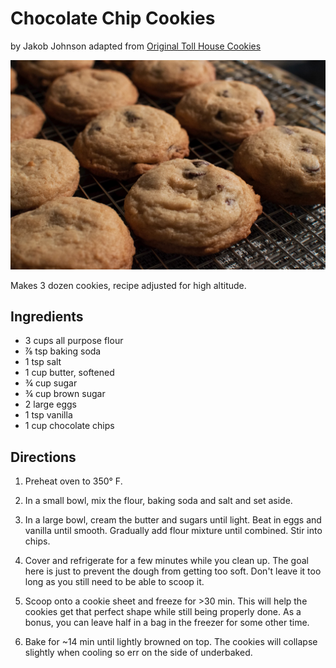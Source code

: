 # Chocolate Chip Cookies 
by Jakob Johnson adapted from [Original Toll House Cookies](https://www.allrecipes.com/recipe/174864/original-nestle-toll-house-chocolate-chip-cookies/)

![Chocolate Chip Cookies](img/chocolate-chip-cookies.jpg)

Makes 3 dozen cookies, recipe adjusted for high altitude.

## Ingredients
* 3 cups all purpose flour
* ⅞ tsp baking soda 
* 1 tsp salt
* 1 cup butter, softened
* ¾ cup sugar
* ¾ cup brown sugar
* 2 large eggs
* 1 tsp vanilla
* 1 cup chocolate chips

## Directions
1. Preheat oven to 350° F.

2. In a small bowl, mix the flour, baking soda and salt and set aside.

3. In a large bowl, cream the butter and sugars until light. Beat in eggs and vanilla until smooth. Gradually add flour mixture until combined. Stir into chips.

4. Cover and refrigerate for a few minutes while you clean up. The goal here is just to prevent the dough from getting too soft. Don't leave it too long as you still need to be able to scoop it.

5. Scoop onto a cookie sheet and freeze for >30 min. This will help the cookies get that perfect shape while still being properly done. As a bonus, you can leave half in a bag in the freezer for some other time. 

6. Bake for ~14 min until lightly browned on top. The cookies will collapse slightly when cooling so err on the side of underbaked. 
